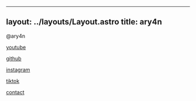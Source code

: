 <meta name="p:domain_verify" content="2d196025b1b1c375389a50b0ccd60978"/>

---
layout: ../layouts/Layout.astro
title: ary4n
---
<!-- Markdown Preview - https://dillinger.io/ -->
@ary4n

[youtube](https://www.youtube.com/@ar4yn)

[github](https://github.com/ar4yn)

[instagram](https://www.instagram.com/ar4yn_/)

[tiktok](https://www.tiktok.com/@24h0m)

[contact](/contact)
